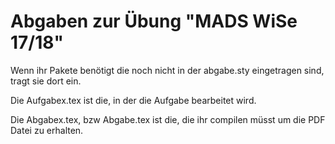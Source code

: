 # Abgaben zur Übung "MADS WiSe 17/18"

Wenn ihr Pakete benötigt die noch nicht in der abgabe.sty eingetragen sind, tragt sie dort ein.

Die Aufgabex.tex ist die, in der die Aufgabe bearbeitet wird.

Die Abgabex.tex, bzw Abgabe.tex ist die, die ihr compilen müsst um die PDF Datei zu erhalten.